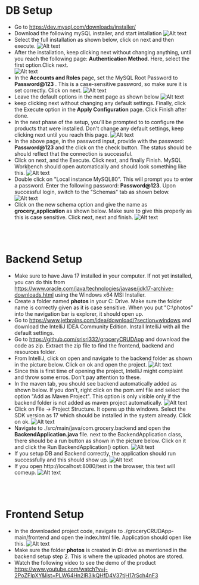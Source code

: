 # DB Setup

 - Go to https://dev.mysql.com/downloads/installer/ 
 - Download the following mySQL installer, and start intallation 
 ![Alt text](image.png)
 - Select the full installation as shown below, click on next and then execute. 
 ![Alt text](db2.jpg)
 - After the installation, keep clicking next without changing anything, until you reach the following page: **Authentication Method**. Here, select the first option.Click next.  
 ![Alt text](db3.jpg)
 - In the **Accounts and Roles** page, set the MySQL Root Password to **Password@123** . This is a case-sensitive password, so make sure it is set correctly. Click on next. 
 ![Alt text](db4.jpg)
 - Leave the default options in the next page as shown below
 ![Alt text](db5.jpg)
 - keep clicking next without changing any default settings. Finally, click the Execute option in the **Apply Configuration** page. Click Finish after done. 
 - In the next phase of the setup, you'll be prompted to to configure the products that were installed. Don't change any default settings, keep clicking next until you reach this page. 
 ![Alt text](db6.jpg)
 - In the above page, in the password input, provide with the password: **Password@123** and the click on the check button. The status should be should reflect that the connection is successful. 
 - Click on next, and the Execute. Click next, and finally Finish. MySQL Workbench should open automatically and should look something like this. 
 ![Alt text](db7.jpg)
 - Double click on "Local instance MySQL80". This will prompt you to enter a password. Enter the following password: **Password@123**. Upon successful login, switch to the "Schemas" tab as shown below. 
 ![Alt text](db8.jpg)
 - Click on the new schema option and give the name as **grocery_application** as shown below. Make sure to give this properly as this is case sensitive. Click next, next and finish. 
 ![Alt text](db9.jpg)

<br />
<br />

 # Backend Setup
 - Make sure to have Java 17 installed in your computer. If not yet installed, you can do this from https://www.oracle.com/java/technologies/javase/jdk17-archive-downloads.html using the Windows x64 MSI Installer. 
 - Create a folder named **photos** in your C: Drive. Make sure the folder name is correctly given as it is case sensitive. When you put "C:\photos" into the navigation bar is explorer, it should open up. 
 - Go to https://www.jetbrains.com/idea/download/?section=windows and download the IntelliJ IDEA Community Edition. Install IntelliJ with all the default settings. 
 - Go to https://github.com/srisri332/groceryCRUDApp and download the code as zip. Extract the zip file to find the frontend, backend and resources folder. 
 - From IntelliJ, click on open and navigate to the backend folder as shown in the picture below. Click on ok and open the project. 
  ![Alt text](be1.jpg)
 - Since this is first time of opening the project, IntelliJ might complaint and throw some erros. Don't pay attention to these. 
 - In the maven tab, you should see backend automatically added as shown below. If you don't, right click on the pom.xml file and select the option "Add as Maven Project". This option is only visible only if the backend folder is not added as maven project automatically. ![Alt text](be2.jpg)
 - Click on File -> Project Structure. It opens up this windows. Select the SDK version as 17 which should be installed in the system already. Click on ok. ![Alt text](be3-1.jpg)
 - Navigate to ./src/main/java/com.grocery.backend and open the **BackendApplication.java** file. next to the BackendApplication class, there should be a run button as shown in the picture below. Click on it and click the Run BackendApplication() option. 
 ![Alt text](be4.jpg)
 - If you setup DB and Backend correctly, the application should run successfully and this should show up.
 ![Alt text](be5.jpg)
 - If you open http://localhost:8080/test in the browser, this text will comeup. 
 ![Alt text](be6.jpg)
 
<br />
<br />

 # Frontend Setup

- In the downloaded project code, navigate to ./groceryCRUDApp-main/frontend and open the index.html file. Application should open like this. 
![Alt text](fe1.jpg)
- Make sure the folder **photos** is created in **C:** drive as mentioned in the backend setup step 2. This is where the uploaded photos are stored. 
- Watch the following video to see the demo of the product https://www.youtube.com/watch?v=j-2PoZFIpXY&list=PLW64Hn2lR3lkQHfD4V37tjH17rSch4nF3 
